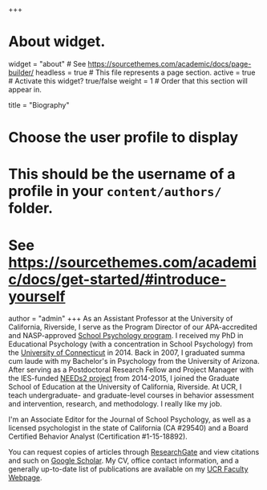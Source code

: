 +++
# About widget.
widget = "about"  # See https://sourcethemes.com/academic/docs/page-builder/
headless = true  # This file represents a page section.
active = true  # Activate this widget? true/false
weight = 1  # Order that this section will appear in.

title = "Biography"

# Choose the user profile to display
# This should be the username of a profile in your `content/authors/` folder.
# See https://sourcethemes.com/academic/docs/get-started/#introduce-yourself
author = "admin"
+++
As an Assistant Professor at the University of California, Riverside, I serve as the Program Director of our APA-accredited and NASP-approved <a href="https://education.ucr.edu/school-psychology">School Psychology program</a>. I received my PhD in Educational Psychology (with a concentration in School Psychology) from the <a href="https://schoolpsych.education.uconn.edu/">University of Connecticut</a> in 2014. Back in 2007, I graduated summa cum laude with my Bachelor's in Psychology from the University of Arizona. After serving as a Postdoctoral Research Fellow and Project Manager with the IES-funded <a href="http://needs2.education.uconn.edu/">NEEDs2 project</a> from 2014-2015, I joined the Graduate School of Education at the University of California, Riverside. At UCR, I teach undergraduate- and graduate-level courses in behavior assessment and intervention, research, and methodology. I really like my job.

I'm an Associate Editor for the Journal of School Psychology, as well as a licensed psychologist in the state of California (CA #29540) and a Board Certified Behavior Analyst (Certification #1-15-18892).

You can request copies of articles through <a href="https://www.researchgate.net/profile/Austin_Johnson2">ResearchGate</a> and view citations and such on <a href="https://scholar.google.com/citations?user=XQ7qJWwAAAAJ&amp;hl=en">Google Scholar</a>. My CV, office contact information, and a generally up-to-date list of publications are available on my <a href="https://profiles.ucr.edu/app/home/profile/austinj">UCR Faculty Webpage</a>.

